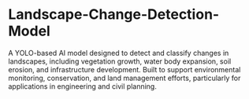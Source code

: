 # Landscape-Change-Detection-Model
A YOLO-based AI model designed to detect and classify changes in landscapes, including vegetation growth, water body expansion, soil erosion, and infrastructure development. Built to support environmental monitoring, conservation, and land management efforts, particularly for applications in engineering and civil planning.
